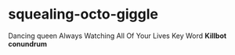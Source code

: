 # squealing-octo-giggle
Dancing queen
Always
Watching
All
Of
Your
Lives
Key 
Word
**Killbot conundrum**
